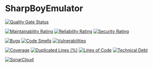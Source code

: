 # SharpBoyEmulator

[![Quality Gate Status](https://sonarcloud.io/api/project_badges/measure?project=Antiox_SharpBoyEmulator&metric=alert_status)](https://sonarcloud.io/dashboard?id=Antiox_SharpBoyEmulator)


[![Maintainability Rating](https://sonarcloud.io/api/project_badges/measure?project=Antiox_SharpBoyEmulator&metric=sqale_rating)](https://sonarcloud.io/dashboard?id=Antiox_SharpBoyEmulator)
[![Reliability Rating](https://sonarcloud.io/api/project_badges/measure?project=Antiox_SharpBoyEmulator&metric=reliability_rating)](https://sonarcloud.io/dashboard?id=Antiox_SharpBoyEmulator)
[![Security Rating](https://sonarcloud.io/api/project_badges/measure?project=Antiox_SharpBoyEmulator&metric=security_rating)](https://sonarcloud.io/dashboard?id=Antiox_SharpBoyEmulator)


[![Bugs](https://sonarcloud.io/api/project_badges/measure?project=Antiox_SharpBoyEmulator&metric=bugs)](https://sonarcloud.io/dashboard?id=Antiox_SharpBoyEmulator)
[![Code Smells](https://sonarcloud.io/api/project_badges/measure?project=Antiox_SharpBoyEmulator&metric=code_smells)](https://sonarcloud.io/dashboard?id=Antiox_SharpBoyEmulator)
[![Vulnerabilities](https://sonarcloud.io/api/project_badges/measure?project=Antiox_SharpBoyEmulator&metric=vulnerabilities)](https://sonarcloud.io/dashboard?id=Antiox_SharpBoyEmulator)


[![Coverage](https://sonarcloud.io/api/project_badges/measure?project=Antiox_SharpBoyEmulator&metric=coverage)](https://sonarcloud.io/dashboard?id=Antiox_SharpBoyEmulator)
[![Duplicated Lines (%)](https://sonarcloud.io/api/project_badges/measure?project=Antiox_SharpBoyEmulator&metric=duplicated_lines_density)](https://sonarcloud.io/dashboard?id=Antiox_SharpBoyEmulator)
[![Lines of Code](https://sonarcloud.io/api/project_badges/measure?project=Antiox_SharpBoyEmulator&metric=ncloc)](https://sonarcloud.io/dashboard?id=Antiox_SharpBoyEmulator)
[![Technical Debt](https://sonarcloud.io/api/project_badges/measure?project=Antiox_SharpBoyEmulator&metric=sqale_index)](https://sonarcloud.io/dashboard?id=Antiox_SharpBoyEmulator)


[![SonarCloud](https://sonarcloud.io/images/project_badges/sonarcloud-white.svg)](https://sonarcloud.io/dashboard?id=Antiox_SharpBoyEmulator)
